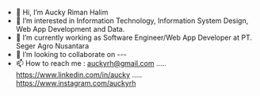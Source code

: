 - 👋 Hi, I’m Aucky Riman Halim
- 👀 I’m interested in Information Technology, Information System Design, Web App Development and Data.
- 🌱 I’m currently working as Software Engineer/Web App Developer at PT. Seger Agro Nusantara
- 💞️ I’m looking to collaborate on ---
- 📫 How to reach me : auckyrh@gmail.com ..... https://www.linkedin.com/in/aucky ..... https://www.instagram.com/auckyrh

<!---
auckyrh/auckyrh is a ✨ special ✨ repository because its `README.md` (this file) appears on your GitHub profile.
You can click the Preview link to take a look at your changes.
--->
